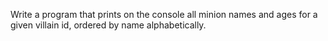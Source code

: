 Write a program that prints on the console all minion names and ages for a given villain id, ordered by name alphabetically.
